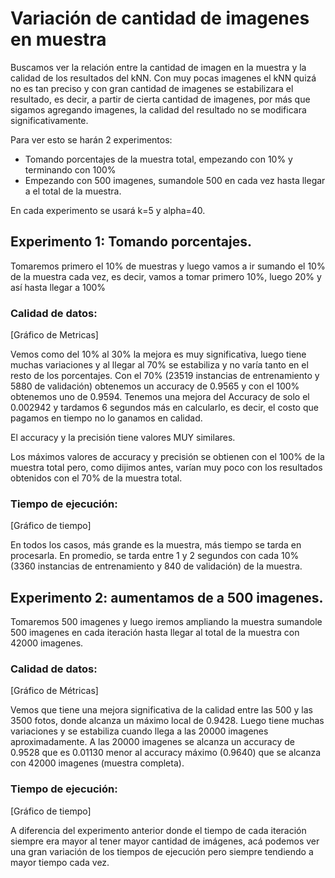 # Variación de cantidad de imagenes en muestra

Buscamos ver la relación entre la cantidad de imagen en la muestra y la calidad de los resultados del kNN.
Con muy pocas imagenes el kNN quizá no es tan preciso y con gran cantidad de imagenes se estabilizara el resultado, es decir, a partir de cierta cantidad de imagenes, por más que sigamos agregando imagenes, la calidad del resultado no se modificara significativamente.

Para ver esto se harán 2 experimentos:
- Tomando porcentajes de la muestra total, empezando con 10% y terminando con 100%
- Empezando con 500 imagenes, sumandole 500 en cada vez hasta llegar a el total de la muestra.

En cada experimento se usará k=5 y alpha=40.

## Experimento 1: Tomando porcentajes.

Tomaremos primero el 10% de muestras y luego vamos a ir sumando el 10% de la muestra cada vez, es decir, vamos a tomar primero 10%, luego 20% y así hasta llegar a 100%

### Calidad de datos:

[Gráfico de Metricas]

Vemos como del 10% al 30% la mejora es muy significativa, luego tiene muchas variaciones y al llegar al 70% se estabiliza y no varía tanto en el resto de los porcentajes.
Con el 70% (23519 instancias de entrenamiento y 5880 de validación) obtenemos un accuracy de 0.9565 y con el 100% obtenemos uno de 0.9594. Tenemos una mejora del Accuracy de solo el 0.002942 y tardamos 6 segundos más en calcularlo, es decir, el costo que pagamos en tiempo no lo ganamos en calidad.

El accuracy y la precisión tiene valores MUY similares.

Los máximos valores de accuracy y precisión se obtienen con el 100% de la muestra total pero, como dijimos antes, varían muy poco con los resultados obtenidos con el 70% de la muestra total.


### Tiempo de ejecución:

[Gráfico de tiempo]

En todos los casos, más grande es la muestra, más tiempo se tarda en procesarla. En promedio, se tarda entre 1 y 2 segundos con cada 10% (3360 instancias de entrenamiento y 840 de validación) de la muestra.

## Experimento 2: aumentamos de a 500 imagenes.

Tomaremos 500 imagenes y luego iremos ampliando la muestra sumandole 500 imagenes en cada iteración hasta llegar al total de la muestra con 42000 imagenes.

### Calidad de datos:

[Gráfico de Métricas]

Vemos que tiene una mejora significativa de la calidad entre las 500 y las 3500 fotos, donde alcanza un máximo local de 0.9428. Luego tiene muchas variaciones y se estabiliza cuando llega a las 20000 imagenes aproximadamente.
A las 20000 imagenes se alcanza un accuracy de 0.9528 que es 0.01130 menor al accuracy máximo (0.9640) que se alcanza con 42000 imagenes (muestra completa).

### Tiempo de ejecución:

[Gráfico de tiempo]

A diferencia del experimento anterior donde el tiempo de cada iteración siempre era mayor al tener mayor cantidad de imágenes, acá podemos ver una gran variación de los tiempos de ejecución pero siempre tendiendo a mayor tiempo cada vez. 

